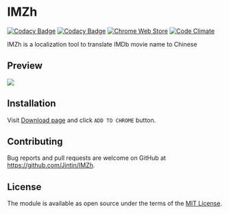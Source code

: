 # IMZh

[![Codacy Badge](https://api.codacy.com/project/badge/Grade/d5f3b49839514c908fb762227c4d344d)](https://app.codacy.com/app/Jintin/IMZh?utm_source=github.com&utm_medium=referral&utm_content=Jintin/IMZh&utm_campaign=Badge_Grade_Settings)
[![Codacy Badge](https://api.codacy.com/project/badge/Grade/b263dad531aa4eb1b85b5727fb237691)](https://app.codacy.com/app/Jintin/IMZh?utm_source=github.com&utm_medium=referral&utm_content=Jintin/IMZh&utm_campaign=badger)
[![Chrome Web Store](https://img.shields.io/chrome-web-store/v/plkfiilaiekcjgahedeodpkleeajhhhd.svg?colorB=brightgreen)](https://chrome.google.com/webstore/detail/imzh/plkfiilaiekcjgahedeodpkleeajhhhd)
[![Code Climate](https://codeclimate.com/github/Jintin/IMZh/badges/gpa.svg)](https://codeclimate.com/github/Jintin/IMZh)

IMZh is a localization tool to translate IMDb movie name to Chinese

## Preview
![](https://lh3.googleusercontent.com/4Rw36ayUoe_ryHxUom2dK5q1fEZqn-20KmyBFIYG1g35I-bkJo2ncQtRUrfdEbjrNEw9xX2q8g=w640-h400-e365)

## Installation

Visit [Download page](https://chrome.google.com/webstore/detail/imzh/plkfiilaiekcjgahedeodpkleeajhhhd) and click `ADD TO CHROME` button.

## Contributing

Bug reports and pull requests are welcome on GitHub at <https://github.com/Jintin/IMZh>.

## License

The module is available as open source under the terms of the [MIT License](http://opensource.org/licenses/MIT).
